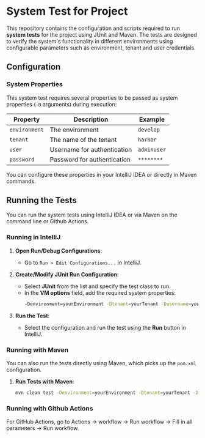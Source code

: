 # System Test for Project

This repository contains the configuration and scripts required to run **system tests** for the project using JUnit and
Maven. The tests are designed to verify the system's functionality in different environments using configurable
parameters such as environment, tenant and user credentials.


## Configuration

### System Properties

This system test requires several properties to be passed as system properties (`-D` arguments) during execution:

| Property      | Description                 | Example     |
|---------------|-----------------------------|-------------|
| `environment` | The environment             | `develop`   |
| `tenant`      | The name of the tenant      | `harbor`    |
| `user`        | Username for authentication | `adminuser` |
| `password`    | Password for authentication | `********`  |

You can configure these properties in your IntelliJ IDEA or directly in Maven commands.

## Running the Tests

You can run the system tests using IntelliJ IDEA or via Maven on the command line or Github Actions.

### Running in IntelliJ

1. **Open Run/Debug Configurations**:
    - Go to `Run > Edit Configurations...` in IntelliJ.

2. **Create/Modify JUnit Run Configuration**:
    - Select **JUnit** from the list and specify the test class to run.
    - In the **VM options** field, add the required system properties:
      ```bash
      -Denvironment=yourEnvironment -Dtenant=yourTenant -Dusername=yourUser -Dpassword=yourPassword
      ```


4. **Run the Test**:
    - Select the configuration and run the test using the **Run** button in IntelliJ.

### Running with Maven

You can also run the tests directly using Maven, which picks up the `pom.xml` configuration.

1. **Run Tests with Maven**:
   ```bash
   mvn clean test -Denvironment=yourEnvironment -Dtenant=yourTenant -Dusername=yourUser -Dpassword=yourPassword
   ```  

### Running with Github Actions
For GitHub Actions, go to Actions -> workflow -> Run workflow -> Fill in all parameters -> Run workflow.